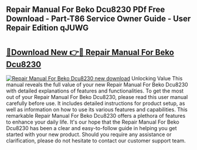 ## Repair Manual For Beko Dcu8230 PDf Free Download - Part-T86 Service Owner Guide - User Repair Edition qJUWG

# <h2><a href="http://bc52420.oget.top/?id=Repair+Manual+For+Beko+Dcu8230">🔗Download New 👉🔴 Repair Manual For Beko Dcu8230</a></h2>

[![Repair Manual For Beko Dcu8230 new download](https://i.imgur.com/5g1atiW.png)](http://bc52420.oget.top/?id=Repair+Manual+For+Beko+Dcu8230)
Unlocking Value This manual reveals the full value of your new Repair Manual For Beko Dcu8230 with detailed explanations of features and functionalities. To get the most out of your Repair Manual For Beko Dcu8230, please read this user manual carefully before use. It includes detailed instructions for product setup, as well as information on how to use its various features and capabilities. This remarkable Repair Manual For Beko Dcu8230 offers a plethora of features to enhance your daily life. It's our hope that the Repair Manual For Beko Dcu8230 has been a clear and easy-to-follow guide in helping you get started with your new product. Should you require any assistance or clarification, please do not hesitate to contact our customer support team.
